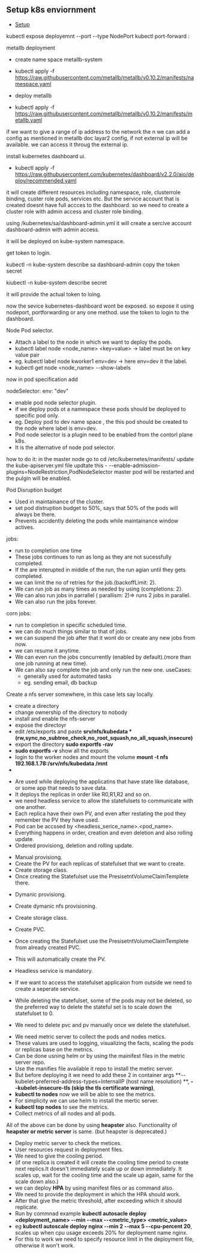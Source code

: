 ## Setup k8s enviornment

- [Setup](setup)

kubectl expose deployemnt <name> --port <port in which app is running in container> --type NodePort
kubectl port-forward <pod name> <local port>:<port in which the app is running>

metallb deployment

- create name space metallb-system
- kubectl apply -f https://raw.githubusercontent.com/metallb/metallb/v0.10.2/manifests/namespace.yaml

- deploy metallb
- kubectl apply -f https://raw.githubusercontent.com/metallb/metallb/v0.10.2/manifests/metallb.yaml

if we want to give a range of ip address to the network the n we can add a config as mentioned in metallb doc layar2 config, if not external ip will be available.
we can access it throug the external ip.

install kubernetes dashboard ui.

- kubectl apply -f https://raw.githubusercontent.com/kubernetes/dashboard/v2.2.0/aio/deploy/recommended.yaml

it will create different resources including namespace, role, clusterrole binding, custer role pods, services etc.
But the service account that is created doesnt have full accces to the dashboard.
so we need to create a cluster role with admin access and cluster role binding.

using /kubernetes/sa/dashboard-admin.yml
it will create a sercive account dashboard-admin with admin access.

it will be deployed on kube-system namespace.

get token to login.

kubectl -n kube-system describe sa dashboard-admin
copy the token secret

kiubectl -n kube-system describe secret <token secret>

it will provide the actual token to loing.

now the sevice kubernetes-dashboard wont be exposed.
so expose it using nodeport, portforwarding or any one method.
use the token to login to the dashboard.

Node Pod selector.

- Attach a label to the node in which we want to deploy the pods.
- kubectl label node <node_name> <key=value> -> label must be on key value pair
- eg. kubectl label node kworker1 env=dev -> here env=dev it the label.
- kubectl get node <node_name> --show-labels

now in pod specification add

nodeSelector:
env: "dev"

- enable pod node selector plugin.
- if we deploy pods ot a namespace these pods should be deployed to specific pod only.
- eg. Deploy pod to dev name space , the this pod should be created to the node where label is env=dev.
- Pod node selector is a plugin need to be enabled from the contorl plane k8s.
- It is the alternative of node pod selector.

how to do it:
in the master node go to cd /etc/kubernetes/manifests/
update the kube-apiserver.yml file
updtate this - --enable-admission-plugins=NodeRestriction,PodNodeSelector
master pod will be restarted and the pulgin will be enabled.

Pod Disruption budget

- Used in maintainance of the cluster.
- set pod distruption budget to 50%, says that 50% of the pods will always be there.
- Prevents accidently deleting the pods while maintainance window actives.

<!-- jobs and corn jobs -->

jobs:

- run to completion one time
- These jobs continues to run as long as they are not sucessfully completed.
- If the are interupted in middle of the run, the run agian until they gets completed.
- we can limit the no of retries for the job.(backoffLimit: 2).
- We can run job as many times as needed by using (completions: 2).
- We can also run jobs in parrallel ( parallism: 2)=> runs 2 jobs in parallel.
- We can also run the jobs forever.

corn jobs:

- run to completion in specific scheduled time.
- we can do much things similar to that of jobs.
- we can suspend the job after that it wont do or create any new jobs from now.
- we can resume it anytime.
- We can even run the jobs concurrently (enabled by default).(more than one job running at new time).
- We can also say complete the job and only run the new one.
  useCases:
  - generally used for automated tasks
  - eg. sending email, db backup

<!-- Dynamic NFS porvising -->

Create a nfs server somewhere, in this case lets say locally.

- create a directory
- change ownership of the directory to nobody
- install and enable the nfs-server
- expose the directoyr
- edit /ets/exports and paste **srv/nfs/kubedata \*(rw,sync,no_subtree_check,no_root_squash,no_all_squash,insecure)**
- export the directory **sudo exportfs -rav**
- **sudo exportfs -v** show all the exports
- login to the worker nodes and mount the volume **mount -t nfs 192.168.1.78:/srv/nfs/kubedata /mnt**
-

<!-- Stateful sets -->

- Are used while deploying the applicatins that have state like database, or some app that needs to save data.
- It deploys the replicas in order like R0,R1,R2 and so on.
- we need headless service to allow the statefulsets to communicate with one another.
- Each replica have their own PV, and even after restating the pod they remember the PV they have used.
- Pod can be accssed by <headless_serice_name>.<pod_name>.
- Everything happens in order, creation and even deletion and also rolling update.
- Ordered provisiong, deletion and rolling update.

<!-- One way to use Satefulset -->

- Manual provisiong.
- Create the PV for each replicas of statefulset that we want to create.
- Create storage class.
- Once creating the Statefulset use the PresisetntVolumeClaimTemplete there.

<!-- One way to use Satefulset -->

- Dymanic provisiong.
- Create dymanic nfs provisioning.
- Create storage class.
- Create PVC.
- Once creating the Statefulset use the PresisetntVolumeClaimTemplete from already created PVC.
- This will automatically create the PV.

- Headless service is mandatory.
- If we want to access the statefulset applicaion from outside we need to create a seperate service.

- While deleting the statefulset, some of the pods may not be deleted, so the preferred way to delete the stateful set is to scale down the statefulset to 0.
- We need to delete pvc and pv manually once we delete the statefulset.

<!-- Deploying metirc server. -->

- We need metric server to collect the pods and nodes metics.
- These values are used to logging, visualizing the facts, scaling the pods or replicas base on the metrics.
- Can be done usning helm or by using the mainifest files in the metric server repo.
- Use the manifies file available it repo to install the metirc server.
- But before deploying it we need to add these 2 in container args **--kubelet-preferred-address-types=InternalIP (host name resolution) **, **--kubelet-insecure-tls (skip the tls certificate warning)**,
- **kubectl to nodes** now we will be able to see the metrics.
- For simplicity we can use helm to install the mertic server.
- **kubectl top nodes** to see the metrics.
- Collect metrics of all nodes and all pods.

All of the above can be done by using **heapster** also.
Functionality of **heapster or metric server** is same. (but heapster is deprecated.)

<!-- Horizontal pod auto scaling -->

- Deploy metric server to check the metices.
- User resources request in deployment files.
- We need to give the cooling period.
- (if one replica is created it will create the cooling time period to create next replics.It doesn't immediately scale up or down immediately. It scales up, wait for the cooling time and the scale up again, same for the scale down also.)
- we can deploy **HPA** by using manifest files or as command also.
- We need to provide the deployment in which the HPA should work.
- After that give the metric threshold, after exceeding which it should replicate.
- Run by commnad example **kubectl autosacle deploy <deployment_name> --min <min> --max<max> --<metric_type> <metric_value>**
- eg **kubectl autoscale deploy nginx --min 2 --max 5 --cpu-percent 20**, scales up when cpu usage exceeds 20% for deployment name nginx.
- For this to work we need to specify resource limit in the deployment file, otherwise it won't work.
